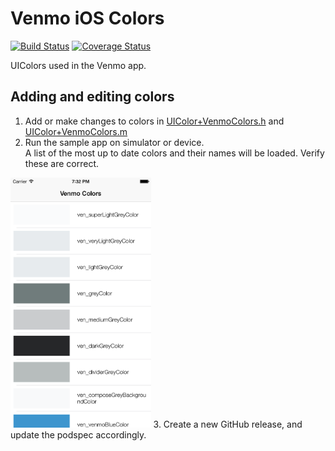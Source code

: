 # Venmo iOS Colors
[![Build Status](https://travis-ci.org/venmo/venmo-ios-colors.svg?branch=master)](https://travis-ci.org/venmo/venmo-ios-colors) [![Coverage Status](https://coveralls.io/repos/venmo/venmo-ios-colors/badge.svg?branch=master)](https://coveralls.io/r/venmo/venmo-ios-colors?branch=master)

UIColors used in the Venmo app.

## Adding and editing colors

1. Add or make changes to colors in [UIColor+VenmoColors.h](https://github.com/venmo/venmo-ios-colors/blob/master/Colors/UIColor%2BVenmoColors.h) and [UIColor+VenmoColors.m](https://github.com/venmo/venmo-ios-colors/blob/master/Colors/UIColor%2BVenmoColors.m)
2. Run the sample app on simulator or device.<br/>A list of the most up to date colors and their names will be loaded. Verify these are correct.
<img src="ColorsScreenshot.png" height="400px" />
3. Create a new GitHub release, and update the podspec accordingly.
